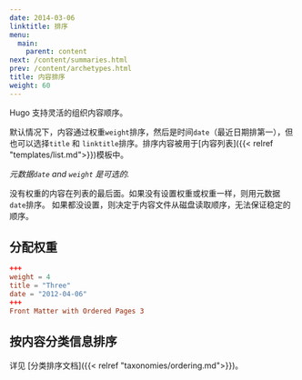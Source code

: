 ```yaml
---
date: 2014-03-06
linktitle: 排序
menu:
  main:
    parent: content
next: /content/summaries.html
prev: /content/archetypes.html
title: 内容排序
weight: 60
---
```


Hugo 支持灵活的组织内容顺序。

默认情况下，内容通过权重`weight`排序，然后是时间`date`（最近日期排第一），但也可以选择`title` 和 `linktitle`排序。排序内容被用于[内容列表]({{< relref "templates/list.md">}})模板中。 

_元数据`date` and `weight` 是可选的._

没有权重的内容在列表的最后面。如果没有设置权重或权重一样，则用元数据`date`排序。 如果都没设置，则决定于内容文件从磁盘读取顺序，无法保证稳定的顺序。

## 分配权重

```toml
+++
weight = 4
title = "Three"
date = "2012-04-06"
+++
Front Matter with Ordered Pages 3
```

## 按内容分类信息排序

详见 [分类排序文档]({{< relref "taxonomies/ordering.md">}})。
